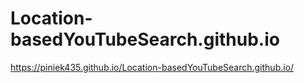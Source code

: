 # Location-basedYouTubeSearch.github.io

https://piniek435.github.io/Location-basedYouTubeSearch.github.io/
